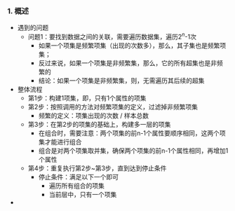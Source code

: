 ### 1. 概述
- 遇到的问题
  - 问题1：要找到数据之间的关联，需要遍历数据集，遍历$2^n$-1次
    - 如果一个项集是频繁项集（出现的次数多），那么，其子集也是频繁项集；
    - 反过来说，如果一个项集是非频繁集，那么，它的所有超集也是非频繁的
    - 结论：如果一个项集是非频繁集，则，无需遍历其后续的超集
- 整体流程
  - 第1步：构建1项集，即，只有1个属性的项集
  - 第2步：按照调用的方法对频繁项集的定义，过滤掉非频繁项集
    - 频繁的定义：项集出现的次数 / 样本总数
  - 第3步：在第2步的项集的基础上，构建多一层的项集
    - 在组合时，需要注意：两个项集的前n-1个属性要顺序相同，这两个项集才能进行组合
    - 组合是对两个项集取并集，确保两个项集的前n-1个属性相同，再增加1个属性
  - 第4步：重复执行第2步~第3步，直到达到停止条件
    - 停止条件：满足以下一个即可
      - 遍历所有组合的项集
      - 当前层中，只有一个项集
- 